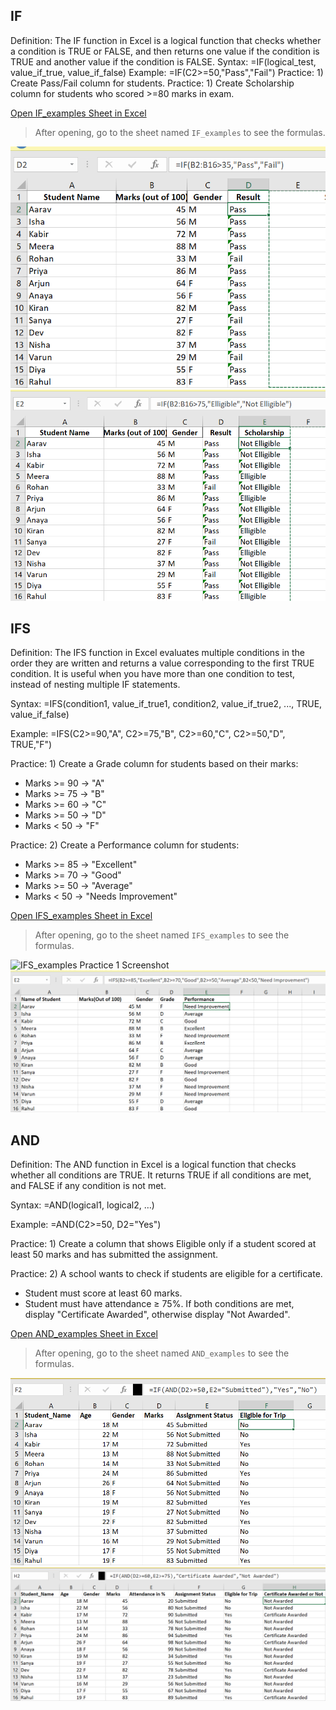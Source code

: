 ## IF
Definition: The IF function in Excel is a logical function that checks whether a condition is TRUE or FALSE, and then returns one value if the condition is TRUE and another value if the condition is FALSE.
Syntax: =IF(logical_test, value_if_true, value_if_false)
Example: =IF(C2>=50,"Pass","Fail")
Practice: 1) Create Pass/Fail column for students.
Practice: 1) Create Scholarship column for students who scored >=80  marks in exam.

[Open IF_examples Sheet in Excel](../excel_files/formula_examples.xlsx)
> After opening, go to the sheet named `IF_examples` to see the formulas.

![IF_examples Practice 1 Screenshot](../images/IF_examples/practice1_example.png)
![IF_examples Practice 2 Screenshot](../images/IF_examples/practice2_example.png)


## IFS
Definition: The IFS function in Excel evaluates multiple conditions in the order they are written and returns a value corresponding to the first TRUE condition. It is useful when you have more than one condition to test, instead of nesting multiple IF statements.

Syntax: 
=IFS(condition1, value_if_true1, condition2, value_if_true2, ..., TRUE, value_if_false)

Example: 
=IFS(C2>=90,"A", C2>=75,"B", C2>=60,"C", C2>=50,"D", TRUE,"F")

Practice: 1) Create a Grade column for students based on their marks:
- Marks >= 90 → "A"
- Marks >= 75 → "B"
- Marks >= 60 → "C"
- Marks >= 50 → "D"
- Marks < 50 → "F"

Practice: 2) Create a Performance column for students:
- Marks >= 85 → "Excellent"
- Marks >= 70 → "Good"
- Marks >= 50 → "Average"
- Marks < 50 → "Needs Improvement"

[Open IFS_examples Sheet in Excel](../excel_files/formula_examples.xlsx)
> After opening, go to the sheet named `IFS_examples` to see the formulas.

![IFS_examples Practice 1 Screenshot](../images/IFS_examples/practice1.png)
![IFS_examples Practice 2 Screenshot](../images/IFS_examples/practice2_example.png)

## AND

Definition: The AND function in Excel is a logical function that checks whether all conditions are TRUE. It returns TRUE if all conditions are met, and FALSE if any condition is not met.

Syntax: =AND(logical1, logical2, …)

Example: =AND(C2>=50, D2="Yes")

Practice: 1) Create a column that shows Eligible only if a student scored at least 50 marks and has submitted the assignment.

Practice: 2) A school wants to check if students are eligible for a certificate.
- Student must score at least 60 marks.
- Student must have attendance ≥ 75%.
If both conditions are met, display "Certificate Awarded", otherwise display "Not Awarded".

[Open AND_examples Sheet in Excel](../excel_files/formula_examples.xlsx)
> After opening, go to the sheet named `AND_examples` to see the formulas.

![AND_examples Practice 1 Screenshot](../images/AND_examples/practice1_example.png)
![AND_examples Practice 2 Screenshot](../images/AND_examples/practice2_example.png)